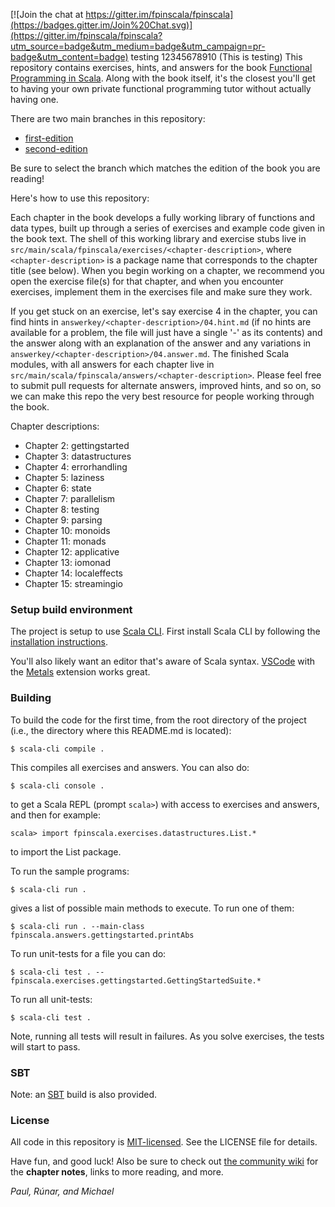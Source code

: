 [![Join the chat at https://gitter.im/fpinscala/fpinscala](https://badges.gitter.im/Join%20Chat.svg)](https://gitter.im/fpinscala/fpinscala?utm_source=badge&utm_medium=badge&utm_campaign=pr-badge&utm_content=badge) 
testing 12345678910 (This is testing)
This repository contains exercises, hints, and answers for the book
[Functional Programming in Scala](http://manning.com/bjarnason/). Along
with the book itself, it's the closest you'll get to having your own
private functional programming tutor without actually having one.

There are two main branches in this repository:
 - [first-edition](https://github.com/fpinscala/fpinscala/tree/first-edition)
 - [second-edition](https://github.com/fpinscala/fpinscala/tree/second-edition)

Be sure to select the branch which matches the edition of the book you are reading!

Here's how to use this repository:

Each chapter in the book develops a fully working library of functions
and data types, built up through a series of exercises and example code
given in the book text. The shell of this working library and exercise
stubs live in
`src/main/scala/fpinscala/exercises/<chapter-description>`, where
`<chapter-description>` is a package name that corresponds to the
chapter title (see below). When you begin working on a chapter, we
recommend you open the exercise file(s) for that chapter, and when you
encounter exercises, implement them in the exercises file and make sure
they work.

If you get stuck on an exercise, let's say exercise 4 in the chapter,
you can find hints in `answerkey/<chapter-description>/04.hint.md` (if
no hints are available for a problem, the file will just have a single
'-' as its contents) and the answer along with an explanation of the
answer and any variations in
`answerkey/<chapter-description>/04.answer.md`. The finished Scala
modules, with all answers for each chapter live in
`src/main/scala/fpinscala/answers/<chapter-description>`. Please feel
free to submit pull requests for alternate answers, improved hints, and
so on, so we can make this repo the very best resource for people
working through the book.

Chapter descriptions:

* Chapter 2: gettingstarted
* Chapter 3: datastructures
* Chapter 4: errorhandling
* Chapter 5: laziness
* Chapter 6: state
* Chapter 7: parallelism
* Chapter 8: testing
* Chapter 9: parsing
* Chapter 10: monoids
* Chapter 11: monads
* Chapter 12: applicative
* Chapter 13: iomonad
* Chapter 14: localeffects
* Chapter 15: streamingio

### Setup build environment

The project is setup to use [Scala CLI](https://scala-cli.virtuslab.org). First install Scala CLI by following the [installation instructions](https://scala-cli.virtuslab.org/install).

You'll also likely want an editor that's aware of Scala syntax. [VSCode](https://code.visualstudio.com) with the [Metals](https://scalameta.org/metals/docs/editors/vscode.html) extension works great.

### Building

To build the code for the first time, from the root directory of the project (i.e., the directory where this README.md is located):

    $ scala-cli compile .

This compiles all exercises and answers. You can also do:

    $ scala-cli console .

to get a Scala REPL (prompt `scala>`) with access to exercises and answers, and then for example:

    scala> import fpinscala.exercises.datastructures.List.*

to import the List package.

To run the sample programs:

    $ scala-cli run .

gives a list of possible main methods to execute. To run one of them:

    $ scala-cli run . --main-class fpinscala.answers.gettingstarted.printAbs

To run unit-tests for a file you can do:

    $ scala-cli test . -- fpinscala.exercises.gettingstarted.GettingStartedSuite.*

To run all unit-tests:

    $ scala-cli test .

Note, running all tests will result in failures. As you solve exercises, the tests
will start to pass.

### SBT

Note: an [SBT](https://www.scala-sbt.org) build is also provided.

### License

All code in this repository is
[MIT-licensed](http://opensource.org/licenses/mit-license.php). See the
LICENSE file for details.

Have fun, and good luck! Also be sure to check out [the community
wiki](https://github.com/fpinscala/fpinscala/wiki) for the **chapter
notes**, links to more reading, and more.

_Paul, Rúnar, and Michael_

